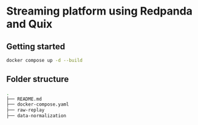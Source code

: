 # Streaming platform using Redpanda and Quix

## Getting started
```bash
docker compose up -d --build
```

## Folder structure
```bash
.
├── README.md
├── docker-compose.yaml
├── raw-replay
├── data-normalization
```
